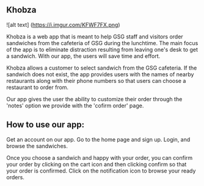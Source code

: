 ## Khobza

![alt text] (https://i.imgur.com/KFWF7FX.png)

Khobza is a web app that is meant to help GSG staff and visitors order sandwiches
from the cafeteria of GSG during the lunchtime. The main focus of the app is
to eliminate distraction resulting from leaving one's desk to get a sandwich. With our
app, the users will save time and effort.


Khobza allows a customer to select sandwich from the GSG cafeteria. If the sandwich does not exist, the app
provides users with the names of nearby restaurants along with their phone numbers so that users can choose
a restaurant to order from.  

Our app gives the user the ability to customize their order through the 'notes' option we provide with the 'cofirm order' page.

## How to use our app:
Get an account on our app. Go to the home page and sign up. Login, and browse
the sandwiches. 

Once you choose a sandwich and happy with your order, you can
confirm your order by clicking on the cart icon and then clicking confirm so
that your order is confirmed. Click on the notification icon to browse your ready orders.
